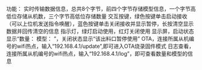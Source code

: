 功能：
实时传输数据信息，总共8个字节，前四个字节存储模型信息，一个字节高低位存储从机数，三个字节高低位存储数量
交互按键，绿色按键单击启动接收（可以上位机发送指令唤醒），蓝色按键单击关闭接收并显示暂停，长按清空显示数据并回传清空的信息
指示灯，绿灯启动使用，红灯关闭使用
显示屏，启动状态显示“数量：   模型：    ”，关闭状态显示“该出料口暂停使用”
OTA，连接所属从机编号的wifi热点，输入“192.168.4.1/update”,即可进入OTA烧录固件模式
日志查看，连接所属从机编号的wifi热点，输入“192.168.4.1/log”，即可查看数量和模型的信息
